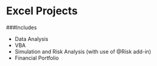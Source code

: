 # Excel Projects
###Includes
 - Data Analysis
 - VBA
 - Simulation and Risk Analysis (with use of @Risk add-in)
 - Financial Portfolio


